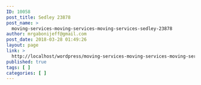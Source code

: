 ```yaml
---
ID: 10058
post_title: Sedley 23878
post_name: >
  moving-services-moving-services-moving-services-sedley-23878
author: mrgabonijeff@gmail.com
post_date: 2018-03-28 01:49:26
layout: page
link: >
  http://localhost/wordpress/moving-services-moving-services-moving-services-sedley-23878/
published: true
tags: [ ]
categories: [ ]
---
```

